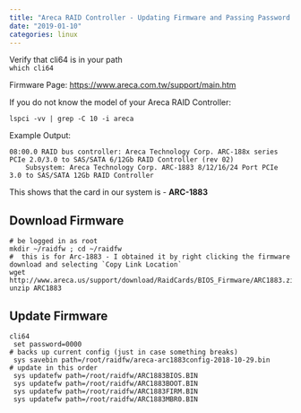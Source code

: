 ```yaml
---
title: "Areca RAID Controller - Updating Firmware and Passing Password to ArecaCLI / Cli64"
date: "2019-01-10"
categories: linux
---
```


Verify that cli64 is in your path  
`which cli64`

Firmware Page: https://www.areca.com.tw/support/main.htm

If you do not know the model of your Areca RAID Controller:

```
lspci -vv | grep -C 10 -i areca

```

Example Output:

```
08:00.0 RAID bus controller: Areca Technology Corp. ARC-188x series PCIe 2.0/3.0 to SAS/SATA 6/12Gb RAID Controller (rev 02)
    Subsystem: Areca Technology Corp. ARC-1883 8/12/16/24 Port PCIe 3.0 to SAS/SATA 12Gb RAID Controller

```

This shows that the card in our system is - **ARC-1883**

## Download Firmware

```
# be logged in as root
mkdir ~/raidfw ; cd ~/raidfw
#  this is for Arc-1883 - I obtained it by right clicking the firmware download and selecting `Copy Link Location`
wget http://www.areca.us/support/download/RaidCards/BIOS_Firmware/ARC1883.zip
unzip ARC1883

```

## Update Firmware

```
cli64
 set password=0000
# backs up current config (just in case something breaks)
 sys savebin path=/root/raidfw/areca-arc1883config-2018-10-29.bin
# update in this order
 sys updatefw path=/root/raidfw/ARC1883BIOS.BIN
 sys updatefw path=/root/raidfw/ARC1883BOOT.BIN
 sys updatefw path=/root/raidfw/ARC1883FIRM.BIN
 sys updatefw path=/root/raidfw/ARC1883MBR0.BIN

```
